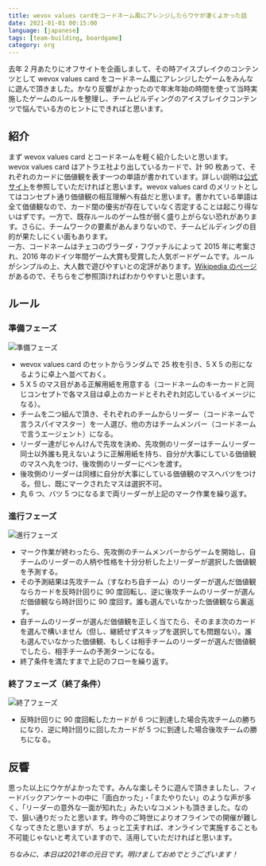 ```yaml
---
title: wevox values cardをコードネーム風にアレンジしたらウケが凄くよかった話
date: 2021-01-01 00:15:00
language: [japanese]
tags: [team-building, boardgame]
category: org
---
```


去年 2 月あたりにオフサイトを企画しまして、その時アイスブレイクのコンテンツとして wevox values card をコードネーム風にアレンジしたゲームをみんなに遊んで頂きました。かなり反響がよかったので年末年始の時間を使って当時実施したゲームのルールを整理し、チームビルディングのアイスブレイクコンテンツで悩んでいる方のヒントにできればと思います。

## 紹介

まず wevox values card とコードネームを軽く紹介したいと思います。  
wevox values card はアトラエ社より出しているカードで、計 90 枚あって、それぞれのカードに価値観を表す一つの単語が書かれています。詳しい説明は[公式サイト](https://wevox.io/valuescard)を参照していただければと思います。wevox values card のメリットとしてはコンセプト通り価値観の相互理解へ有益だと思います。書かれている単語は全て価値観なので、カード間の優劣が存在していなく否定することは起こり得ないはずです。一方で、既存ルールのゲーム性が弱く盛り上がらない恐れがあります。さらに、チームワークの要素があんまりないので、チームビルディングの目的が果たしにくい面もあります。  
一方、コードネームはチェコのヴラーダ・フヴァチルによって 2015 年に考案され、2016 年のドイツ年間ゲーム大賞も受賞した人気ボードゲームです。ルールがシンプルの上、大人数で遊びやすいとの定評があります。[Wikipedia のページ](https://ja.wikipedia.org/wiki/%E3%82%B3%E3%83%BC%E3%83%89%E3%83%8D%E3%83%BC%E3%83%A0)があるので、そちらをご参照頂ければわかりやすいと思います。

## ルール

### 準備フェーズ

![準備フェーズ](/assets/mix-wevox-values-card-with-codenames/before.jpeg)

- wevox values card のセットからランダムで 25 枚を引き、5 X 5 の形になるように卓上へ並べておく。
- 5 X 5 のマス目がある正解用紙を用意する（コードネームのキーカードと同じコンセプトで各マス目は卓上のカードとそれぞれ対応しているイメージになる）。
- チームを二つ組んで頂き、それぞれのチームからリーダー（コードネームで言うスパイマスター）を一人選び、他の方はチームメンバー（コードネームで言うエージェント）になる。
- リーダー達がじゃんけんで先攻を決め、先攻側のリーダーはチームリーダー同士以外誰も見えないように正解用紙を持ち、自分が大事にしている価値観のマスへ丸をつけ、後攻側のリーダーにペンを渡す。
- 後攻側のリーダーは同様に自分が大事にしている価値観のマスへバツをつける。但し、既にマークされたマスは選択不可。
- 丸 6 つ、バツ 5 つになるまで両リーダーが上記のマーク作業を繰り返す。

### 進行フェーズ

![進行フェーズ](/assets/mix-wevox-values-card-with-codenames/in-progress.jpeg)

- マーク作業が終わったら、先攻側のチームメンバーからゲームを開始し、自チームのリーダーの人柄や性格を十分分析した上リーダーが選択した価値観を予測する。
- その予測結果は先攻チーム（すなわち自チーム）のリーダーが選んだ価値観ならカードを反時計回りに 90 度回転し、逆に後攻チームのリーダーが選んだ価値観なら時計回りに 90 度回す。誰も選んでいなかった価値観なら裏返す。
- 自チームのリーダーが選んだ価値観を正しく当てたら、そのまま次のカードを選んで構いません（但し、継続せずスキップを選択しても問題ない）。誰も選んでいなかった価値観、もしくは相手チームのリーダーが選んだ価値観でしたら、相手チームの予測ターンになる。
- 終了条件を満たすまで上記のフローを繰り返す。

### 終了フェーズ（終了条件）

![終了フェーズ](/assets/mix-wevox-values-card-with-codenames/after.jpeg)

- 反時計回りに 90 度回転したカードが 6 つに到達した場合先攻チームの勝ちになり、逆に時計回りに回したカードが 5 つに到達した場合後攻チームの勝ちになる。

## 反響

思った以上にウケがよかったです。みんな楽しそうに遊んで頂きましたし、フィードバックアンケートの中に「面白かった」・「またやりたい」のような声が多く、「リーダーの意外な一面が知れた」みたいなコメントも頂きました。なので、狙い通りだったと思います。昨今のご時世によりオフラインでの開催が難しくなってきたと思いますが、ちょっと工夫すれば、オンラインで実施することも不可能じゃないと考えていますので、活用していただければと思います。

_ちなみに、本日は2021年の元日です。明けましておめでとうございます！_
